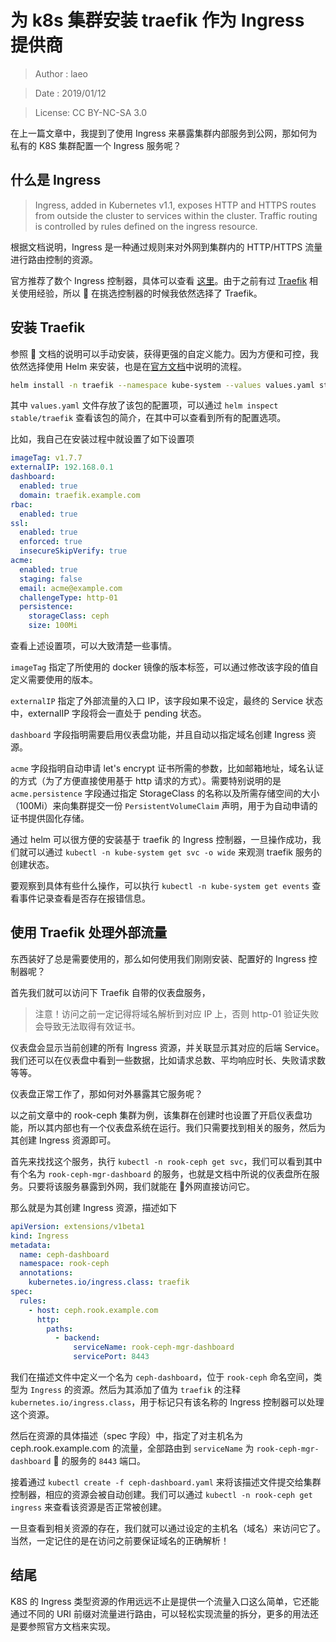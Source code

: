 # 为 k8s 集群安装 traefik 作为 Ingress 提供商

> Author : laeo

> Date : 2019/01/12

> License: CC BY-NC-SA 3.0

在上一篇文章中，我提到了使用 Ingress 来暴露集群内部服务到公网，那如何为私有的 K8S 集群配置一个 Ingress 服务呢？

## 什么是 Ingress

> Ingress, added in Kubernetes v1.1, exposes HTTP and HTTPS routes from outside the cluster to services within the cluster. Traffic routing is controlled by rules defined on the ingress resource.

根据文档说明，Ingress 是一种通过规则来对外网到集群内的 HTTP/HTTPS 流量进行路由控制的资源。

官方推荐了数个 Ingress 控制器，具体可以查看 [这里](https://kubernetes.io/docs/concepts/services-networking/ingress/#ingress-controllers)。由于之前有过 [Traefik](https://github.com/containous/traefik) 相关使用经验，所以  在挑选控制器的时候我依然选择了 Traefik。

## 安装 Traefik

参照  文档的说明可以手动安装，获得更强的自定义能力。因为方便和可控，我依然选择使用 Helm 来安装，也是在[官方文档](https://docs.traefik.io/user-guide/kubernetes/#deploy-traefik-using-helm-chart)中说明的流程。

```bash
helm install -n traefik --namespace kube-system --values values.yaml stable/traefik
```

其中 `values.yaml` 文件存放了该包的配置项，可以通过 `helm inspect stable/traefik` 查看该包的简介，在其中可以查看到所有的配置选项。

比如，我自己在安装过程中就设置了如下设置项

```yaml
imageTag: v1.7.7
externalIP: 192.168.0.1
dashboard:
  enabled: true
  domain: traefik.example.com
rbac:
  enabled: true
ssl:
  enabled: true
  enforced: true
  insecureSkipVerify: true
acme:
  enabled: true
  staging: false
  email: acme@example.com
  challengeType: http-01
  persistence:
    storageClass: ceph
    size: 100Mi
```

查看上述设置项，可以大致清楚一些事情。

`imageTag` 指定了所使用的 docker 镜像的版本标签，可以通过修改该字段的值自定义需要使用的版本。

`externalIP` 指定了外部流量的入口 IP，该字段如果不设定，最终的 Service 状态中，externalIP 字段将会一直处于 pending 状态。

`dashboard` 字段指明需要启用仪表盘功能，并且自动以指定域名创建 Ingress 资源。

`acme` 字段指明自动申请 let's encrypt 证书所需的参数，比如邮箱地址，域名认证的方式（为了方便直接使用基于 http 请求的方式）。需要特别说明的是 `acme.persistence` 字段通过指定 StorageClass 的名称以及所需存储空间的大小（100Mi）来向集群提交一份 `PersistentVolumeClaim` 声明，用于为自动申请的证书提供固化存储。

通过 helm 可以很方便的安装基于 traefik 的 Ingress 控制器，一旦操作成功，我们就可以通过 `kubectl -n kube-system get svc -o wide` 来观测 traefik 服务的创建状态。

要观察到具体有些什么操作，可以执行 `kubectl -n kube-system get events` 查看事件记录查看是否存在报错信息。

## 使用 Traefik 处理外部流量

东西装好了总是需要使用的，那么如何使用我们刚刚安装、配置好的 Ingress 控制器呢？

首先我们就可以访问下 Traefik 自带的仪表盘服务，

> 注意！访问之前一定记得将域名解析到对应 IP 上，否则 http-01 验证失败会导致无法取得有效证书。

仪表盘会显示当前创建的所有 Ingress 资源，并关联显示其对应的后端 Service。我们还可以在仪表盘中看到一些数据，比如请求总数、平均响应时长、失败请求数等等。

仪表盘正常工作了，那如何对外暴露其它服务呢？

以之前文章中的 rook-ceph 集群为例，该集群在创建时也设置了开启仪表盘功能，所以其内部也有一个仪表盘系统在运行。我们只需要找到相关的服务，然后为其创建 Ingress 资源即可。

首先来找找这个服务，执行 `kubectl -n rook-ceph get svc`，我们可以看到其中有个名为 `rook-ceph-mgr-dashboard` 的服务，也就是文档中所说的仪表盘所在服务。只要将该服务暴露到外网，我们就能在  外网直接访问它。

那么就是为其创建 Ingress 资源，描述如下

```yaml
apiVersion: extensions/v1beta1
kind: Ingress
metadata:
  name: ceph-dashboard
  namespace: rook-ceph
  annotations:
    kubernetes.io/ingress.class: traefik
spec:
  rules:
    - host: ceph.rook.example.com
      http:
        paths:
          - backend:
              serviceName: rook-ceph-mgr-dashboard
              servicePort: 8443
```

我们在描述文件中定义一个名为 `ceph-dashboard`，位于 `rook-ceph` 命名空间，类型为 `Ingress` 的资源。然后为其添加了值为 `traefik` 的注释 `kubernetes.io/ingress.class`，用于标记只有该名称的 Ingress 控制器可以处理这个资源。

然后在资源的具体描述（spec 字段）中，指定了对主机名为 ceph.rook.example.com 的流量，全部路由到 `serviceName` 为 `rook-ceph-mgr-dashboard`  的服务的 `8443` 端口。

接着通过 `kubectl create -f ceph-dashboard.yaml` 来将该描述文件提交给集群控制器，相应的资源会被自动创建。我们可以通过 `kubectl -n rook-ceph get ingress` 来查看该资源是否正常被创建。

一旦查看到相关资源的存在，我们就可以通过设定的主机名（域名）来访问它了。当然，一定记住的是在访问之前要保证域名的正确解析！

## 结尾

K8S 的 Ingress 类型资源的作用远远不止是提供一个流量入口这么简单，它还能通过不同的 URI 前缀对流量进行路由，可以轻松实现流量的拆分，更多的用法还是要参照官方文档来实现。
